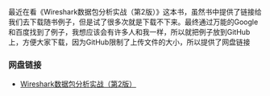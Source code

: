 最近在看《Wireshark数据包分析实战（第2版）》这本书，虽然书中提供了链接给我们去下载随书例子，但是试了很多次就是下载不下来。最终通过万能的Google和百度找到了例子，我想应该会有许多人和我一样，所以就把例子放到GitHub上，方便大家下载，因为GitHub限制了上传文件的大小，所以提供了网盘链接

### 网盘链接

- [Wireshark数据包分析实战（第2版）](https://pan.baidu.com/s/1kUBbVG7)